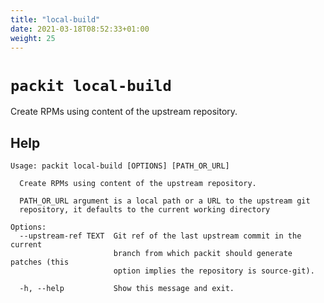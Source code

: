 ```yaml
---
title: "local-build"
date: 2021-03-18T08:52:33+01:00
weight: 25
---
```


# `packit local-build`

Create RPMs using content of the upstream repository.


## Help

    Usage: packit local-build [OPTIONS] [PATH_OR_URL]

      Create RPMs using content of the upstream repository.

      PATH_OR_URL argument is a local path or a URL to the upstream git
      repository, it defaults to the current working directory

    Options:
      --upstream-ref TEXT  Git ref of the last upstream commit in the current
                           branch from which packit should generate patches (this
                           option implies the repository is source-git).

      -h, --help           Show this message and exit.

